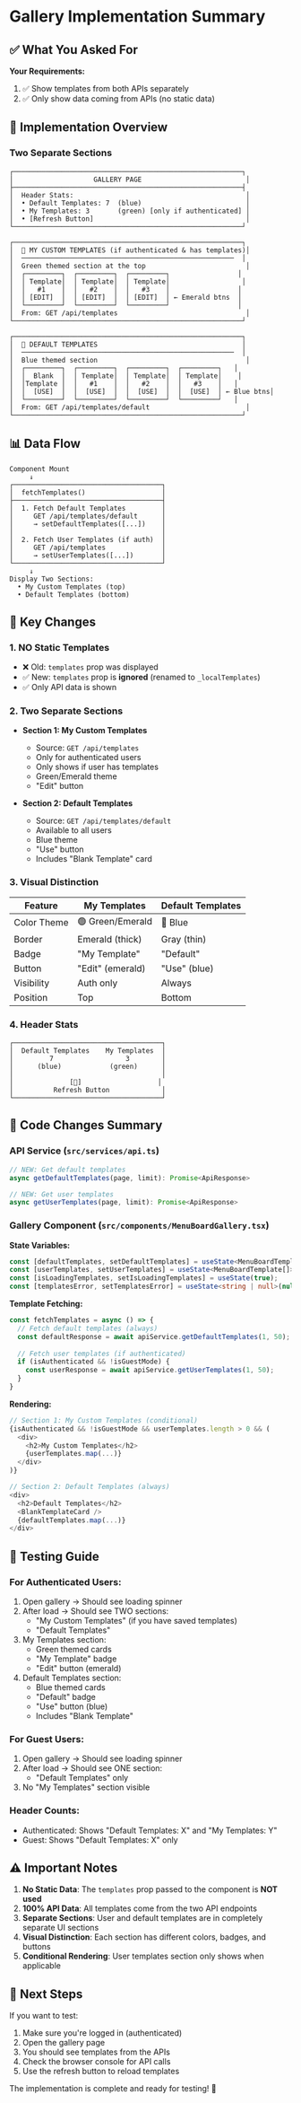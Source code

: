 # Gallery Implementation Summary

## ✅ What You Asked For

**Your Requirements:**
1. ✅ Show templates from both APIs separately  
2. ✅ Only show data coming from APIs (no static data)

## 🎨 Implementation Overview

### Two Separate Sections

```
┌─────────────────────────────────────────────────────────┐
│                    GALLERY PAGE                          │
├─────────────────────────────────────────────────────────┤
│  Header Stats:                                           │
│  • Default Templates: 7  (blue)                          │
│  • My Templates: 3       (green) [only if authenticated] │
│  • [Refresh Button]                                      │
└─────────────────────────────────────────────────────────┘

┌─────────────────────────────────────────────────────────┐
│  📂 MY CUSTOM TEMPLATES (if authenticated & has templates)│
│  ─────────────────────────────────────────────────────  │
│  Green themed section at the top                         │
│  ┌─────────┐  ┌─────────┐  ┌─────────┐                 │
│  │ Template│  │ Template│  │ Template│                  │
│  │   #1    │  │   #2    │  │   #3    │                 │
│  │ [EDIT]  │  │ [EDIT]  │  │ [EDIT]  │ ← Emerald btns  │
│  └─────────┘  └─────────┘  └─────────┘                 │
│  From: GET /api/templates                                │
└─────────────────────────────────────────────────────────┘

┌─────────────────────────────────────────────────────────┐
│  📂 DEFAULT TEMPLATES                                    │
│  ─────────────────────────────────────────────────────  │
│  Blue themed section                                     │
│  ┌─────────┐  ┌─────────┐  ┌─────────┐  ┌─────────┐   │
│  │  Blank  │  │ Template│  │ Template│  │ Template│    │
│  │Template │  │   #1    │  │   #2    │  │   #3    │   │
│  │  [USE]  │  │  [USE]  │  │  [USE]  │  │  [USE]  │ ← Blue btns│
│  └─────────┘  └─────────┘  └─────────┘  └─────────┘   │
│  From: GET /api/templates/default                        │
└─────────────────────────────────────────────────────────┘
```

## 📊 Data Flow

```
Component Mount
     ↓
┌─────────────────────────────────────┐
│  fetchTemplates()                   │
├─────────────────────────────────────┤
│  1. Fetch Default Templates         │
│     GET /api/templates/default      │
│     → setDefaultTemplates([...])    │
│                                     │
│  2. Fetch User Templates (if auth)  │
│     GET /api/templates              │
│     → setUserTemplates([...])       │
└─────────────────────────────────────┘
     ↓
Display Two Sections:
  • My Custom Templates (top)
  • Default Templates (bottom)
```

## 🎯 Key Changes

### 1. **NO Static Templates**
- ❌ Old: `templates` prop was displayed
- ✅ New: `templates` prop is **ignored** (renamed to `_localTemplates`)
- ✅ Only API data is shown

### 2. **Two Separate Sections**
- **Section 1: My Custom Templates**
  - Source: `GET /api/templates`
  - Only for authenticated users
  - Only shows if user has templates
  - Green/Emerald theme
  - "Edit" button

- **Section 2: Default Templates**
  - Source: `GET /api/templates/default`
  - Available to all users
  - Blue theme
  - "Use" button
  - Includes "Blank Template" card

### 3. **Visual Distinction**

| Feature | My Templates | Default Templates |
|---------|-------------|-------------------|
| Color Theme | 🟢 Green/Emerald | 🔵 Blue |
| Border | Emerald (thick) | Gray (thin) |
| Badge | "My Template" | "Default" |
| Button | "Edit" (emerald) | "Use" (blue) |
| Visibility | Auth only | Always |
| Position | Top | Bottom |

### 4. **Header Stats**
```
┌─────────────────────────────────────┐
│  Default Templates    My Templates  │
│         7                  3        │
│      (blue)            (green)      │
│                                     │
│              [🔄]                   │
│          Refresh Button             │
└─────────────────────────────────────┘
```

## 📝 Code Changes Summary

### API Service (`src/services/api.ts`)
```typescript
// NEW: Get default templates
async getDefaultTemplates(page, limit): Promise<ApiResponse>

// NEW: Get user templates  
async getUserTemplates(page, limit): Promise<ApiResponse>
```

### Gallery Component (`src/components/MenuBoardGallery.tsx`)

**State Variables:**
```typescript
const [defaultTemplates, setDefaultTemplates] = useState<MenuBoardTemplate[]>([]);
const [userTemplates, setUserTemplates] = useState<MenuBoardTemplate[]>([]);
const [isLoadingTemplates, setIsLoadingTemplates] = useState(true);
const [templatesError, setTemplatesError] = useState<string | null>(null);
```

**Template Fetching:**
```typescript
const fetchTemplates = async () => {
  // Fetch default templates (always)
  const defaultResponse = await apiService.getDefaultTemplates(1, 50);
  
  // Fetch user templates (if authenticated)
  if (isAuthenticated && !isGuestMode) {
    const userResponse = await apiService.getUserTemplates(1, 50);
  }
}
```

**Rendering:**
```typescript
// Section 1: My Custom Templates (conditional)
{isAuthenticated && !isGuestMode && userTemplates.length > 0 && (
  <div>
    <h2>My Custom Templates</h2>
    {userTemplates.map(...)}
  </div>
)}

// Section 2: Default Templates (always)
<div>
  <h2>Default Templates</h2>
  <BlankTemplateCard />
  {defaultTemplates.map(...)}
</div>
```

## 🧪 Testing Guide

### For Authenticated Users:
1. Open gallery → Should see loading spinner
2. After load → Should see TWO sections:
   - "My Custom Templates" (if you have saved templates)
   - "Default Templates"
3. My Templates section:
   - Green themed cards
   - "My Template" badge
   - "Edit" button (emerald)
4. Default Templates section:
   - Blue themed cards
   - "Default" badge
   - "Use" button (blue)
   - Includes "Blank Template"

### For Guest Users:
1. Open gallery → Should see loading spinner
2. After load → Should see ONE section:
   - "Default Templates" only
3. No "My Templates" section visible

### Header Counts:
- Authenticated: Shows "Default Templates: X" and "My Templates: Y"
- Guest: Shows "Default Templates: X" only

## ⚠️ Important Notes

1. **No Static Data**: The `templates` prop passed to the component is **NOT used**
2. **100% API Data**: All templates come from the two API endpoints
3. **Separate Sections**: User and default templates are in completely separate UI sections
4. **Visual Distinction**: Each section has different colors, badges, and buttons
5. **Conditional Rendering**: User templates section only shows when applicable

## 🚀 Next Steps

If you want to test:
1. Make sure you're logged in (authenticated)
2. Open the gallery page
3. You should see templates from the APIs
4. Check the browser console for API calls
5. Use the refresh button to reload templates

The implementation is complete and ready for testing! 🎉


